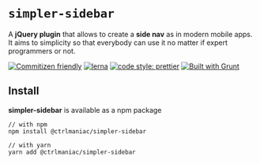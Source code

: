 # `simpler-sidebar`

A **jQuery plugin** that allows to create a **side nav** as in modern mobile apps. It aims to simplicity so that everybody can use it no matter if expert programmers or not.

[![Commitizen friendly](https://img.shields.io/badge/commitizen-friendly-brightgreen.svg)](http://commitizen.github.io/cz-cli/)
[![lerna](https://img.shields.io/badge/maintained%20with-lerna-cc00ff.svg)](https://lerna.js.org/)
[![code style: prettier](https://img.shields.io/badge/code_style-prettier-ff69b4.svg)](https://github.com/prettier/prettier)
[![Built with Grunt](https://cdn.gruntjs.com/builtwith.svg)](https://gruntjs.com/)

## Install

**simpler-sidebar** is available as a npm package

```shell
// with npm
npm install @ctrlmaniac/simpler-sidebar

// with yarn
yarn add @ctrlmaniac/simpler-sidebar
```
